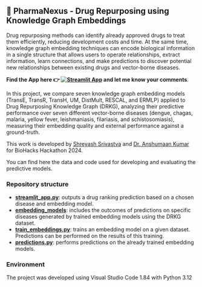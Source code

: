 ## 💊 PharmaNexus - Drug Repurposing using Knowledge Graph Embeddings

Drug repurposing methods can identify already approved drugs to treat them efficiently, reducing development costs and time. At the same time, knowledge graph embedding techniques can encode biological information in a single structure that allows users to operate relationships, extract information, learn connections, and make predictions to discover potential new relationships between existing drugs and vector-borne diseases.

**Find the App here :point_right: [![Streamlit App](https://static.streamlit.io/badges/streamlit_badge_black_white.svg)](https://dr-using-kge.streamlit.app/) and let me know your comments**.

In this project, we compare seven knowledge graph embedding models (TransE, TransR, TransH, UM, DistMult, RESCAL, and ERMLP) applied to Drug Repurposing Knowledge Graph (DRKG), analyzing their predictive performance over seven different vector-borne diseases (dengue, chagas, malaria, yellow fever, leishmaniasis, filariasis, and schistosomiasis), measuring their embedding quality and external performance against a ground-truth.

This work is developed by [Shreyash Srivastva](https://www.linkedin.com/in/shreyashsrivastva/) and [Dr. Anshumaan Kumar](https://www.linkedin.com/in/anshumaan-kumar-7a4193281/) for BioHacks Hackathon 2024.

You can find here the data and code used for developing and evaluating the predictive models.

### Repository structure

- **[streamlit_app.py](streamlit_app.py)**: outputs a drug ranking prediction based on a chosen disease and embedding model.
- **[embedding_models](embedding_models)**: includes the outcomes of predictions on specific diseases generated by trained embedding models using the DRKG dataset.
- **[train_embeddings.py](train_embeddings.py)**: trains an embedding model on a given dataset. Predictions can be performed on the results of this training.
- **[predictions.py](predictions.py)**: performs predictions on the already trained embedding models. 

### Environment
The project was developed using Visual Studio Code 1.84 with Python 3.12

